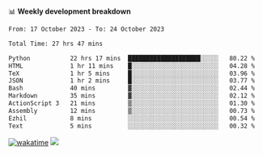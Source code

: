 📊 **Weekly development breakdown**
<!--START_SECTION:waka-->

```txt
From: 17 October 2023 - To: 24 October 2023

Total Time: 27 hrs 47 mins

Python           22 hrs 17 mins  ████████████████████░░░░░   80.22 %
HTML             1 hr 11 mins    █░░░░░░░░░░░░░░░░░░░░░░░░   04.28 %
TeX              1 hr 5 mins     █░░░░░░░░░░░░░░░░░░░░░░░░   03.96 %
JSON             1 hr 2 mins     █░░░░░░░░░░░░░░░░░░░░░░░░   03.77 %
Bash             40 mins         ▓░░░░░░░░░░░░░░░░░░░░░░░░   02.44 %
Markdown         35 mins         ▓░░░░░░░░░░░░░░░░░░░░░░░░   02.12 %
ActionScript 3   21 mins         ▒░░░░░░░░░░░░░░░░░░░░░░░░   01.30 %
Assembly         12 mins         ▒░░░░░░░░░░░░░░░░░░░░░░░░   00.73 %
Ezhil            8 mins          ░░░░░░░░░░░░░░░░░░░░░░░░░   00.54 %
Text             5 mins          ░░░░░░░░░░░░░░░░░░░░░░░░░   00.32 %
```

<!--END_SECTION:waka-->
[![wakatime](https://wakatime.com/badge/user/c6720b29-9431-4a60-bc9d-e1fb2b6bd65f.svg)](https://wakatime.com/@c6720b29-9431-4a60-bc9d-e1fb2b6bd65f)
![](https://komarev.com/ghpvc/?username=callanwu)
